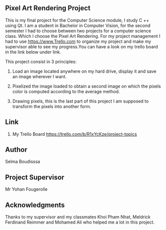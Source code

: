 ## Pixel Art Rendering Project

This is my final project for the Computer Science module, I study C ++ using Qt.
I am a student in Bachelor in Computer Vision, for the second semester I had to choose between two projects for a computer science class.                 Which I choose the Pixel Art Rendering.
For my project management I had to use https://www.Trello.com to organize my project and make my supervisor able to see my progress.You can have a look on my trello board in the link below under link.

This project consist in 3 principles:
1. Load an image located anywhere on my hard drive, display it and save an image wherever I want.

2. Pixelized the image loaded to obtain a second image on which the pixels color is computed according to the average method.

3. Drawing pixels, this is the last part of this project I am supposed to transform the pixels into another form.


## Link
1. My Trello Board
https://trello.com/b/R1xYcKze/project-topics

## Author

Selma Boudisssa


## Project Supervisor
Mr Yohan Fougerolle

## Acknowledgments
Thanks to my supervisor and my classmates Khoi Pham Nhat, Meldrick Ferdinand Reimmer and Mohamed Ali who helped me a lot in this project.


